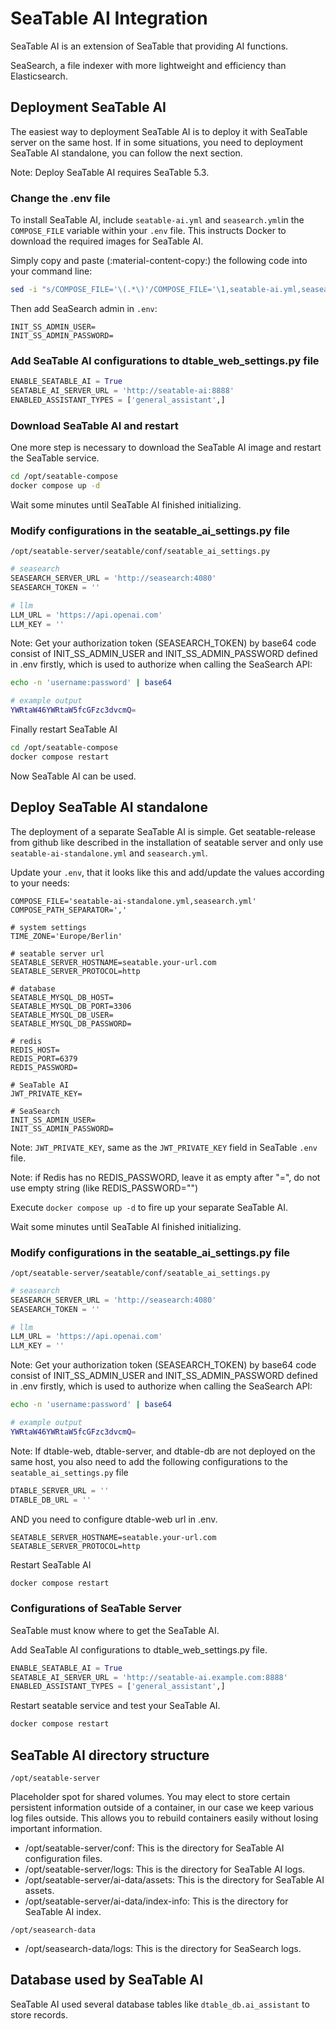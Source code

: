 # SeaTable AI Integration

SeaTable AI is an extension of SeaTable that providing AI functions.

SeaSearch, a file indexer with more lightweight and efficiency than Elasticsearch.

## Deployment SeaTable AI

The easiest way to deployment SeaTable AI is to deploy it with SeaTable server on the same host. If in some situations, you need to deployment SeaTable AI standalone, you can follow the next section.

Note: Deploy SeaTable AI requires SeaTable 5.3.

### Change the .env file

To install SeaTable AI, include `seatable-ai.yml` and `seasearch.yml`in the `COMPOSE_FILE` variable within your `.env` file. This instructs Docker to download the required images for SeaTable AI.

Simply copy and paste (:material-content-copy:) the following code into your command line:

```bash
sed -i "s/COMPOSE_FILE='\(.*\)'/COMPOSE_FILE='\1,seatable-ai.yml,seasearch.yml'/" /opt/seatable-compose/.env
```

Then add SeaSearch admin in `.env`:

```env
INIT_SS_ADMIN_USER=
INIT_SS_ADMIN_PASSWORD=
```

### Add SeaTable AI configurations to dtable_web_settings.py file

```py
ENABLE_SEATABLE_AI = True
SEATABLE_AI_SERVER_URL = 'http://seatable-ai:8888'
ENABLED_ASSISTANT_TYPES = ['general_assistant',]
```

### Download SeaTable AI and restart

One more step is necessary to download the SeaTable AI image and restart the SeaTable service.

```bash
cd /opt/seatable-compose
docker compose up -d
```

Wait some minutes until SeaTable AI finished initializing.

### Modify configurations in the seatable_ai_settings.py file

`/opt/seatable-server/seatable/conf/seatable_ai_settings.py`

```py
# seasearch
SEASEARCH_SERVER_URL = 'http://seasearch:4080'
SEASEARCH_TOKEN = ''

# llm
LLM_URL = 'https://api.openai.com'
LLM_KEY = ''
```

Note: Get your authorization token (SEASEARCH_TOKEN) by base64 code consist of INIT_SS_ADMIN_USER and INIT_SS_ADMIN_PASSWORD defined in .env firstly, which is used to authorize when calling the SeaSearch API:

```bash
echo -n 'username:password' | base64

# example output
YWRtaW46YWRtaW5fcGFzc3dvcmQ=
```

Finally restart SeaTable AI

```bash
cd /opt/seatable-compose
docker compose restart
```

Now SeaTable AI can be used.

## Deploy SeaTable AI standalone

The deployment of a separate SeaTable AI is simple. Get seatable-release from github like described in the installation of seatable server and only use `seatable-ai-standalone.yml` and `seasearch.yml`.

Update your `.env`, that it looks like this and add/update the values according to your needs:

```env
COMPOSE_FILE='seatable-ai-standalone.yml,seasearch.yml'
COMPOSE_PATH_SEPARATOR=','

# system settings
TIME_ZONE='Europe/Berlin'

# seatable server url
SEATABLE_SERVER_HOSTNAME=seatable.your-url.com
SEATABLE_SERVER_PROTOCOL=http

# database
SEATABLE_MYSQL_DB_HOST=
SEATABLE_MYSQL_DB_PORT=3306
SEATABLE_MYSQL_DB_USER=
SEATABLE_MYSQL_DB_PASSWORD=

# redis
REDIS_HOST=
REDIS_PORT=6379
REDIS_PASSWORD=

# SeaTable AI
JWT_PRIVATE_KEY=

# SeaSearch
INIT_SS_ADMIN_USER=
INIT_SS_ADMIN_PASSWORD=
```

Note: `JWT_PRIVATE_KEY`, same as the `JWT_PRIVATE_KEY` field in SeaTable `.env` file.

Note: if Redis has no REDIS_PASSWORD, leave it as empty after "=", do not use empty string (like REDIS_PASSWORD="")

Execute `docker compose up -d` to fire up your separate SeaTable AI.

Wait some minutes until SeaTable AI finished initializing.

### Modify configurations in the seatable_ai_settings.py file

`/opt/seatable-server/seatable/conf/seatable_ai_settings.py`

```py
# seasearch
SEASEARCH_SERVER_URL = 'http://seasearch:4080'
SEASEARCH_TOKEN = ''

# llm
LLM_URL = 'https://api.openai.com'
LLM_KEY = ''
```

Note: Get your authorization token (SEASEARCH_TOKEN) by base64 code consist of INIT_SS_ADMIN_USER and INIT_SS_ADMIN_PASSWORD defined in .env firstly, which is used to authorize when calling the SeaSearch API:

```bash
echo -n 'username:password' | base64

# example output
YWRtaW46YWRtaW5fcGFzc3dvcmQ=
```

Note: If dtable-web, dtable-server, and dtable-db are not deployed on the same host, you also need to add the following configurations to the `seatable_ai_settings.py` file

```py
DTABLE_SERVER_URL = ''
DTABLE_DB_URL = ''
```

AND you need to configure dtable-web url in .env.

```env
SEATABLE_SERVER_HOSTNAME=seatable.your-url.com
SEATABLE_SERVER_PROTOCOL=http
```

Restart SeaTable AI

```bash
docker compose restart
```

### Configurations of SeaTable Server

SeaTable must know where to get the SeaTable AI.

Add SeaTable AI configurations to dtable_web_settings.py file.

```py
ENABLE_SEATABLE_AI = True
SEATABLE_AI_SERVER_URL = 'http://seatable-ai.example.com:8888'
ENABLED_ASSISTANT_TYPES = ['general_assistant',]
```

Restart seatable service and test your SeaTable AI.

```bash
docker compose restart
```

## SeaTable AI directory structure

`/opt/seatable-server`

Placeholder spot for shared volumes. You may elect to store certain persistent information outside of a container, in our case we keep various log files outside. This allows you to rebuild containers easily without losing important information.

* /opt/seatable-server/conf: This is the directory for SeaTable AI configuration files.
* /opt/seatable-server/logs: This is the directory for SeaTable AI logs.
* /opt/seatable-server/ai-data/assets: This is the directory for SeaTable AI assets.
* /opt/seatable-server/ai-data/index-info: This is the directory for SeaTable AI index.

`/opt/seasearch-data`

* /opt/seasearch-data/logs: This is the directory for SeaSearch logs.

## Database used by SeaTable AI

SeaTable AI used several database tables like `dtable_db.ai_assistant` to store records.
